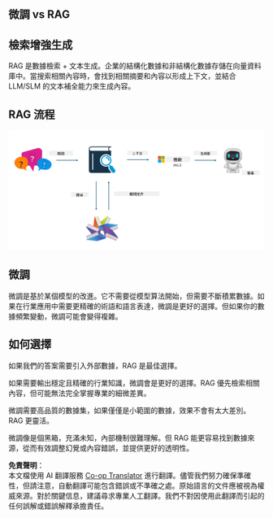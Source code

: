 <!--
CO_OP_TRANSLATOR_METADATA:
{
  "original_hash": "5f1c641d645d9e86acdd304d5e9a03de",
  "translation_date": "2025-04-04T07:16:03+00:00",
  "source_file": "md\\03.FineTuning\\FineTuning_vs_RAG.md",
  "language_code": "tw"
}
-->
## 微調 vs RAG

## 檢索增強生成

RAG 是數據檢索 + 文本生成。企業的結構化數據和非結構化數據存儲在向量資料庫中。當搜索相關內容時，會找到相關摘要和內容以形成上下文，並結合 LLM/SLM 的文本補全能力來生成內容。

## RAG 流程
![FinetuningvsRAG](../../../../translated_images/rag.36e7cb856f120334d577fde60c6a5d7c5eecae255dac387669303d30b4b3efa4.tw.png)

## 微調
微調是基於某個模型的改進。它不需要從模型算法開始，但需要不斷積累數據。如果在行業應用中需要更精確的術語和語言表達，微調是更好的選擇。但如果你的數據頻繁變動，微調可能會變得複雜。

## 如何選擇
如果我們的答案需要引入外部數據，RAG 是最佳選擇。

如果需要輸出穩定且精確的行業知識，微調會是更好的選擇。RAG 優先檢索相關內容，但可能無法完全掌握專業的細微差異。

微調需要高品質的數據集，如果僅僅是小範圍的數據，效果不會有太大差別。RAG 更靈活。

微調像是個黑箱，充滿未知，內部機制很難理解。但 RAG 能更容易找到數據來源，從而有效調整幻覺或內容錯誤，並提供更好的透明性。

**免責聲明**：  
本文檔使用 AI 翻譯服務 [Co-op Translator](https://github.com/Azure/co-op-translator) 進行翻譯。儘管我們努力確保準確性，但請注意，自動翻譯可能包含錯誤或不準確之處。原始語言的文件應被視為權威來源。對於關鍵信息，建議尋求專業人工翻譯。我們不對因使用此翻譯而引起的任何誤解或錯誤解釋承擔責任。